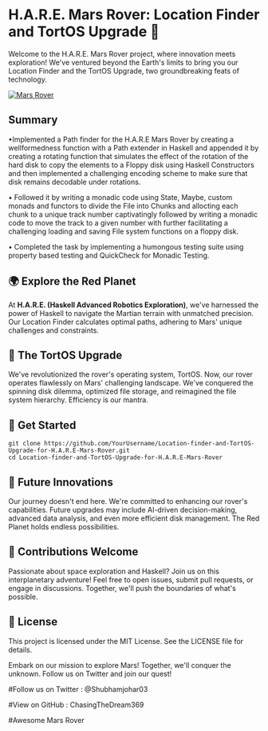 # H.A.R.E. Mars Rover: Location Finder and TortOS Upgrade 🚀

Welcome to the H.A.R.E. Mars Rover project, where innovation meets exploration! We've ventured beyond the Earth's limits to bring you our Location Finder and the TortOS Upgrade, two groundbreaking feats of technology.

[![Mars Rover](https://yourimagehost.com/path/to/rover-image.png)](https://mars.nasa.gov/mars2020/)

## Summary

•Implemented a Path finder for the H.A.R.E Mars Rover by creating a wellformedness function with a Path extender in Haskell
and appended it by creating a rotating function that simulates the effect of the rotation of the hard disk to copy the elements
to a Floppy disk using Haskell Constructors and then implemented a challenging encoding scheme to make sure that disk
remains decodable under rotations.

• Followed it by writing a monadic code using State, Maybe, custom monads and functors to divide the File into Chunks and
allocting each chunk to a unique track number captivatingly followed by writing a monadic code to move the track to a given
number with further facilitating a challenging loading and saving File system functions on a floppy disk.

• Completed the task by implementing a humongous testing suite using property based testing and QuickCheck for Monadic Testing.

## 🌍 Explore the Red Planet

At **H.A.R.E. (Haskell Advanced Robotics Exploration)**, we've harnessed the power of Haskell to navigate the Martian terrain with unmatched precision. Our Location Finder calculates optimal paths, adhering to Mars' unique challenges and constraints.

## 🤖 The TortOS Upgrade

We've revolutionized the rover's operating system, TortOS. Now, our rover operates flawlessly on Mars' challenging landscape. We've conquered the spinning disk dilemma, optimized file storage, and reimagined the file system hierarchy. Efficiency is our mantra.

## 🚀 Get Started

```
git clone https://github.com/YourUsername/Location-finder-and-TortOS-Upgrade-for-H.A.R.E-Mars-Rover.git
cd Location-finder-and-TortOS-Upgrade-for-H.A.R.E-Mars-Rover
```

## 🌠 Future Innovations

Our journey doesn't end here. We're committed to enhancing our rover's capabilities. Future upgrades may include AI-driven decision-making, advanced data analysis, and even more efficient disk management. The Red Planet holds endless possibilities.

## 🌌 Contributions Welcome

Passionate about space exploration and Haskell? Join us on this interplanetary adventure! Feel free to open issues, submit pull requests, or engage in discussions. Together, we'll push the boundaries of what's possible.

## 📄 License

This project is licensed under the MIT License. See the LICENSE file for details.

Embark on our mission to explore Mars! Together, we'll conquer the unknown. Follow us on Twitter and join our quest!

#Follow us on Twitter : @Shubhamjohar03

#View on GitHub : ChasingTheDream369

#Awesome Mars Rover

